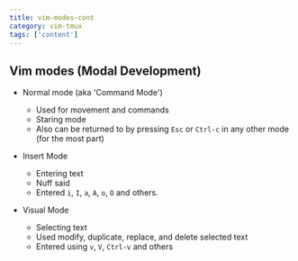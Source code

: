 ```yaml
---
title: vim-modes-cont
category: vim-tmux
tags: ['content']
---
```


Vim modes (Modal Development)
-----------------------------
* Normal mode (aka 'Command Mode')

  * Used for movement and commands
  * Staring mode
  * Also can be returned to by pressing `Esc` or `Ctrl-c` in any other mode
    (for the most part)

* Insert Mode

  * Entering text
  * Nuff said
  * Entered `i`, `I`, `a`, `A`, `o`, `O` and others.


* Visual Mode

  * Selecting text
  * Used modify, duplicate, replace, and delete selected text
  * Entered using `v`, `V`, `Ctrl-v` and others
